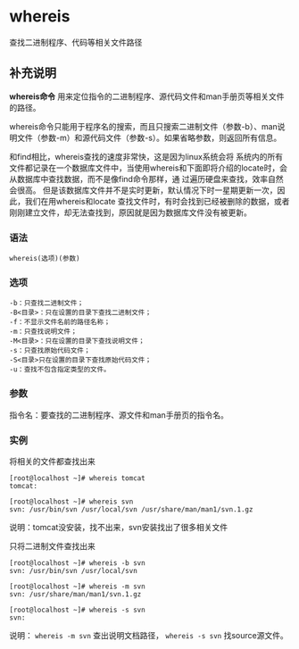 #  whereis

查找二进制程序、代码等相关文件路径

##  补充说明

**whereis命令** 用来定位指令的二进制程序、源代码文件和man手册页等相关文件的路径。

whereis命令只能用于程序名的搜索，而且只搜索二进制文件（参数-b）、man说明文件（参数-m）和源代码文件（参数-s）。如果省略参数，则返回所有信息。

和find相比，whereis查找的速度非常快，这是因为linux系统会将
系统内的所有文件都记录在一个数据库文件中，当使用whereis和下面即将介绍的locate时，会从数据库中查找数据，而不是像find命令那样，通
过遍历硬盘来查找，效率自然会很高。 但是该数据库文件并不是实时更新，默认情况下时一星期更新一次，因此，我们在用whereis和locate
查找文件时，有时会找到已经被删除的数据，或者刚刚建立文件，却无法查找到，原因就是因为数据库文件没有被更新。

###  语法

    
    
    whereis(选项)(参数)
    

###  选项

    
    
    -b：只查找二进制文件；
    -B<目录>：只在设置的目录下查找二进制文件；
    -f：不显示文件名前的路径名称；
    -m：只查找说明文件；
    -M<目录>：只在设置的目录下查找说明文件；
    -s：只查找原始代码文件；
    -S<目录>只在设置的目录下查找原始代码文件；
    -u：查找不包含指定类型的文件。
    

###  参数

指令名：要查找的二进制程序、源文件和man手册页的指令名。

###  实例

将相关的文件都查找出来

    
    
    [root@localhost ~]# whereis tomcat
    tomcat:
    
    [root@localhost ~]# whereis svn
    svn: /usr/bin/svn /usr/local/svn /usr/share/man/man1/svn.1.gz
    

说明：tomcat没安装，找不出来，svn安装找出了很多相关文件

只将二进制文件查找出来

    
    
    [root@localhost ~]# whereis -b svn
    svn: /usr/bin/svn /usr/local/svn
    
    [root@localhost ~]# whereis -m svn
    svn: /usr/share/man/man1/svn.1.gz
    
    [root@localhost ~]# whereis -s svn
    svn:
    

说明： ` whereis -m svn ` 查出说明文档路径， ` whereis -s svn ` 找source源文件。


